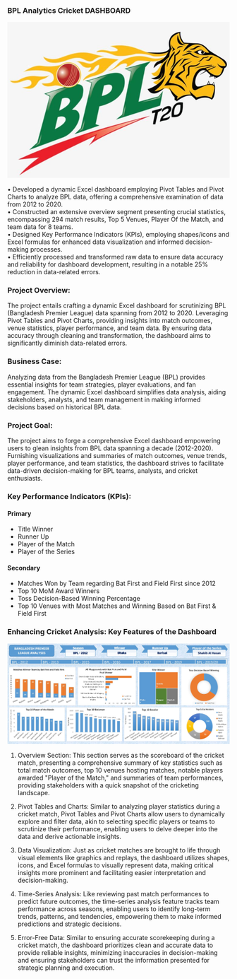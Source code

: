 ### BPL Analytics Cricket DASHBOARD
![BPL](https://github.com/md-sadik-hossen/BPL-Analytics-Cricket-DASHBOARD/blob/main/images/bpllogo.jpg)

 
• Developed a dynamic Excel dashboard employing Pivot Tables and Pivot Charts to analyze BPL data, offering a comprehensive examination of data from 2012 to 2020. <br>
• Constructed an extensive overview segment presenting crucial statistics, encompassing 294 match results, Top 5 Venues, Player Of the Match, and team data for 8 teams.<br>
• Designed Key Performance Indicators (KPIs), employing shapes/icons and Excel formulas for enhanced data visualization and informed decision-making processes.<br>
• Efficiently processed and transformed raw data to ensure data accuracy and reliability for dashboard development, resulting in a notable 25% reduction in data-related errors.

### Project Overview:
The project entails crafting a dynamic Excel dashboard for scrutinizing BPL (Bangladesh Premier League) data spanning from 2012 to 2020. Leveraging Pivot Tables and Pivot Charts, providing insights into match outcomes, venue statistics, player performance, and team data. By ensuring data accuracy through cleaning and transformation, the dashboard aims to significantly diminish data-related errors.

### Business Case:
Analyzing data from the Bangladesh Premier League (BPL) provides essential insights for team strategies, player evaluations, and fan engagement. The dynamic Excel dashboard simplifies data analysis, aiding stakeholders, analysts, and team management in making informed decisions based on historical BPL data.

### Project Goal:
The project aims to forge a comprehensive Excel dashboard empowering users to glean insights from BPL data spanning a decade (2012-2020). Furnishing visualizations and summaries of match outcomes, venue trends, player performance, and team statistics, the dashboard strives to facilitate data-driven decision-making for BPL teams, analysts, and cricket enthusiasts.

### Key Performance Indicators (KPIs):
#### Primary
- Title Winner
- Runner Up
- Player of the Match
- Player of the Series

#### Secondary
- Matches Won by Team regarding Bat First and Field First since 2012
- Top 10 MoM Award Winners
- Toss Decision-Based Winning Percentage
- Top 10 Venues with Most Matches and Winning Based on Bat First & Field First

### Enhancing Cricket Analysis: Key Features of the Dashboard
![BPL](https://github.com/md-sadik-hossen/BPL-Analytics-Cricket-DASHBOARD/blob/main/images/BPL%20Analysis-cropped.jpg)
1. Overview Section: This section serves as the scoreboard of the cricket match, presenting a comprehensive summary of key statistics such as total match outcomes, top 10 venues hosting matches, notable players awarded "Player of the Match," and summaries of team performances, providing stakeholders with a quick snapshot of the cricketing landscape.

2. Pivot Tables and Charts: Similar to analyzing player statistics during a cricket match, Pivot Tables and Pivot Charts allow users to dynamically explore and filter data, akin to selecting specific players or teams to scrutinize their performance, enabling users to delve deeper into the data and derive actionable insights.

3. Data Visualization: Just as cricket matches are brought to life through visual elements like graphics and replays, the dashboard utilizes shapes, icons, and Excel formulas to visually represent data, making critical insights more prominent and facilitating easier interpretation and decision-making.

4. Time-Series Analysis: Like reviewing past match performances to predict future outcomes, the time-series analysis feature tracks team performance across seasons, enabling users to identify long-term trends, patterns, and tendencies, empowering them to make informed predictions and strategic decisions.

5. Error-Free Data: Similar to ensuring accurate scorekeeping during a cricket match, the dashboard prioritizes clean and accurate data to provide reliable insights, minimizing inaccuracies in decision-making and ensuring stakeholders can trust the information presented for strategic planning and execution.
